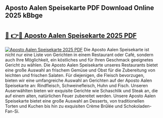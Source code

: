 ## Aposto Aalen Speisekarte PDF Download Online 2025 kBbge

# <h2><a href="http://gc73pit.nevu.top/?p=Aposto+Aalen+Speisekarte">🔗 👉🔴 Aposto Aalen Speisekarte 2025 PDF</a></h2>

[![Aposto Aalen Speisekarte 2025 PDF](https://i.imgur.com/dBaPXMq.png)](http://gc73pit.nevu.top/?p=Aposto+Aalen+Speisekarte)
Die Aposto Aalen Speisekarte ist nicht nur eine Liste von Gerichten in einem Restaurant oder Café, sondern auch Ihre Möglichkeit, ein köstliches und für Ihren Geschmack geeignetes Gericht zu wählen. Die Aposto Aalen Speisekarte unseres Restaurants bietet eine große Auswahl an frischem Gemüse und Obst für die Zubereitung von leichten und frischen Salaten. Für diejenigen, die Fleisch bevorzugen, bieten wir eine umfangreiche Auswahl an Gerichten auf der Aposto Aalen Speisekarte an: Rindfleisch, Schweinefleisch, Huhn und Fisch. Unseren Auserwählten bieten wir exquisite Gerichte wie Schaschlik und Steak an, die auf einem alten, natürlichen Feuer zubereitet werden. Unsere Aposto Aalen Speisekarte bietet eine große Auswahl an Desserts, von traditionellen Torten und Kuchen bis hin zu exquisiten Crème Brûlée und Schokoladen-Fan-Si.
